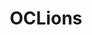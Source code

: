 ---
title: OCLions
crosslinks:
- MLS
- soccerstreams
- reddit_stream
- LAGalaxy
- DCUnited
- TampaBayRowdies
- USLPRO
- OrlandoPride
- mls
- Kappa
- orlando
- GreenLattice
---